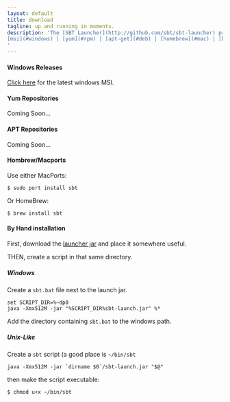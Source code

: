 ```yaml
---
layout: default
title: download
tagline: up and running in moments.
description: 'The [SBT Launcher](http://github.com/sbt/sbt-launcher) project contains a set of native packages for use in your operating system. <br/>&nbsp;<br/>
[msi](#windows) | [yum](#rpm) | [apt-get](#deb) | [homebrew](#mac) | [by hand](#manual)
'
---
```


#### Windows Releases ####

<a id="windows" label="windows"></a>

[Click here](http://typesafe.artifactoryonline.com/typesafe/windows-releases/org/scalasbt/sbt/0.11.2/sbt.msi) for the latest windows MSI.


#### Yum Repositories ####

<a id="rpm" label="rpm"></a>

Coming Soon...

#### APT Repositories ####

<a id="deb" label="deb"></a>

Coming Soon...

#### Hombrew/Macports ####

<a id="mac" label="mac"></a>

Use either MacPorts:

    $ sudo port install sbt

Or HomeBrew:

    $ brew install sbt

#### By Hand installation ####

<a id="manual" label="manual"></a>

First, download the [launcher jar](http://typesafe.artifactoryonline.com/typesafe/ivy-releases/org.scala-tools.sbt/sbt-launch/0.11.2/sbt-launch.jar) and place it somewhere useful.

THEN, create a script in that same directory.

##### Windows #####

Create a `sbt.bat` file next to the launch jar.

    set SCRIPT_DIR=%~dp0
    java -Xmx512M -jar "%SCRIPT_DIR%sbt-launch.jar" %*

Add the directory containing `sbt.bat` to the windows path.

##### Unix-Like #####

Create a `sbt` script (a good place is `~/bin/sbt`

    java -Xmx512M -jar `dirname $0`/sbt-launch.jar "$@"

then make the script executable:

    $ chmod u+x ~/bin/sbt


